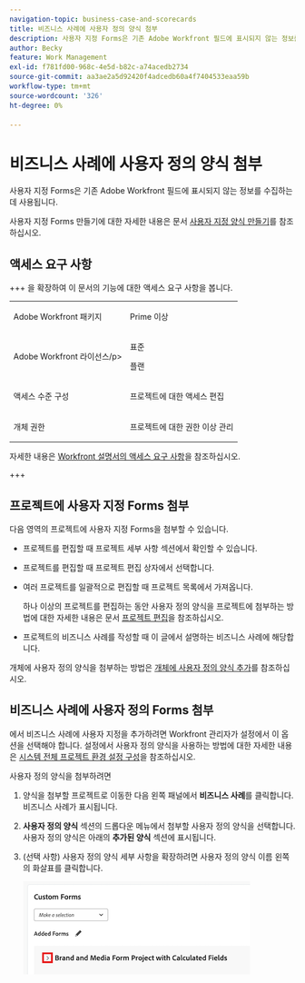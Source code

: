 ```yaml
---
navigation-topic: business-case-and-scorecards
title: 비즈니스 사례에 사용자 정의 양식 첨부
description: 사용자 지정 Forms은 기존 Adobe Workfront 필드에 표시되지 않는 정보를 수집하는 데 사용됩니다.
author: Becky
feature: Work Management
exl-id: f781fd00-968c-4e5d-b82c-a74acedb2734
source-git-commit: aa3ae2a5d92420f4adcedb60a4f7404533eaa59b
workflow-type: tm+mt
source-wordcount: '326'
ht-degree: 0%

---
```


# 비즈니스 사례에 사용자 정의 양식 첨부

사용자 지정 Forms은 기존 Adobe Workfront 필드에 표시되지 않는 정보를 수집하는 데 사용됩니다. 

사용자 지정 Forms 만들기에 대한 자세한 내용은 문서 [사용자 지정 양식 만들기](/help/quicksilver/administration-and-setup/customize-workfront/create-manage-custom-forms/form-designer/design-a-form/design-a-form.md)를 참조하십시오.

## 액세스 요구 사항

<!--Audit: 06/2025-->

+++ 을 확장하여 이 문서의 기능에 대한 액세스 요구 사항을 봅니다.

<table style="table-layout:auto"> 
 <col> 
 <col> 
 <tbody> 
  <tr> 
   <td role="rowheader"><p>Adobe Workfront 패키지</p></td> 
   <td> <p>Prime 이상</p>
  </tr> 
  <tr> 
   <td role="rowheader"><p>Adobe Workfront 라이선스/p&gt;</td> 
   <td> 
   <p>표준 </p> 
   <p>플랜 </p> </td> 
  </tr> 
  <tr> 
   <td role="rowheader">액세스 수준 구성</td> 
   <td> <p>프로젝트에 대한 액세스 편집</p>  </td> 
  </tr> 
  <tr> 
   <td role="rowheader"><p>개체 권한</p></td> 
   <td> <p>프로젝트에 대한 권한 이상 관리</p>  </td> 
  </tr> 
 </tbody> 
</table>

자세한 내용은 [Workfront 설명서의 액세스 요구 사항](/help/quicksilver/administration-and-setup/add-users/access-levels-and-object-permissions/access-level-requirements-in-documentation.md)을 참조하십시오.

+++

## 프로젝트에 사용자 지정 Forms 첨부

다음 영역의 프로젝트에 사용자 지정 Forms을 첨부할 수 있습니다.

* 프로젝트를 편집할 때 프로젝트 세부 사항 섹션에서 확인할 수 있습니다.
* 프로젝트를 편집할 때 프로젝트 편집 상자에서 선택합니다.
* 여러 프로젝트를 일괄적으로 편집할 때 프로젝트 목록에서 가져옵니다.

  하나 이상의 프로젝트를 편집하는 동안 사용자 정의 양식을 프로젝트에 첨부하는 방법에 대한 자세한 내용은 문서 [프로젝트 편집](../../../manage-work/projects/manage-projects/edit-projects.md)을 참조하십시오.

* 프로젝트의 비즈니스 사례를 작성할 때 이 글에서 설명하는 비즈니스 사례에 해당합니다.

개체에 사용자 정의 양식을 첨부하는 방법은 [개체에 사용자 정의 양식 추가](../../../workfront-basics/work-with-custom-forms/add-a-custom-form-to-an-object.md)를 참조하십시오.

## 비즈니스 사례에 사용자 정의 Forms 첨부

에서 비즈니스 사례에 사용자 지정을 추가하려면 Workfront 관리자가 설정에서 이 옵션을 선택해야 합니다. 설정에서 사용자 정의 양식을 사용하는 방법에 대한 자세한 내용은 [시스템 전체 프로젝트 환경 설정 구성](../../../administration-and-setup/set-up-workfront/configure-system-defaults/set-project-preferences.md)을 참조하십시오.

사용자 정의 양식을 첨부하려면

1. 양식을 첨부할 프로젝트로 이동한 다음 왼쪽 패널에서 **비즈니스 사례**&#x200B;를 클릭합니다. 비즈니스 사례가 표시됩니다.

1. **사용자 정의 양식** 섹션의 드롭다운 메뉴에서 첨부할 사용자 정의 양식을 선택합니다. 사용자 정의 양식은 아래의 **추가된 양식** 섹션에 표시됩니다.

1. (선택 사항) 사용자 정의 양식 세부 사항을 확장하려면 사용자 정의 양식 이름 왼쪽의 화살표를 클릭합니다.

   ![사용자 정의 양식 세부 정보 확장](assets/expand-custom-form-details.png)

<!--1. (Optional) Select&nbsp;**Edit Custom Form**.  
  ![Edit custom form](assets/acf1-350x122.png)

1. (Optional) Specify information in the fields of the custom form, then click&nbsp;**Save** . -->
